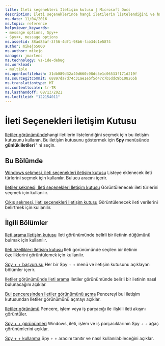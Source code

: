 ```yaml
---
title: İleti seçenekleri Iletişim kutusu | Microsoft Docs
description: İleti seçeneklerinde hangi iletilerin listelendiğini ve hangi ileti verilerinin görüntüleneceğini belirten Ileti seçeneklerini belirtin.
ms.date: 11/04/2016
ms.topic: reference
helpviewer_keywords:
- message options, Spy++
- Spy++, message options
ms.assetid: 88ad85af-3f56-4df1-98b6-fab34c1e5874
author: mikejo5000
ms.author: mikejo
manager: jmartens
ms.technology: vs-ide-debug
ms.workload:
- multiple
ms.openlocfilehash: 31db089d32a40d660c08dc5e1c06533f171d219f
ms.sourcegitcommit: 68897da7d74c31ae1ebf5d47c7b5ddc9b108265b
ms.translationtype: MT
ms.contentlocale: tr-TR
ms.lasthandoff: 08/13/2021
ms.locfileid: "122154011"
---
```

# <a name="message-options-dialog-box"></a>İleti Seçenekleri İletişim Kutusu
[Iletiler görünümünde](../debugger/messages-view.md)hangi iletilerin listelendiğini seçmek için bu iletişim kutusunu kullanın. Bu iletişim kutusunu göstermek için **Spy** menüsünde **günlük iletileri** ' ni seçin.

## <a name="in-this-section"></a>Bu Bölümde
 [Windows sekmesi, ileti seçenekleri iletişim kutusu](../debugger/windows-tab-message-options-dialog-box.md) Listeye eklenecek ileti türlerini seçmek için kullanılır. Bulucu aracını içerir.

 [Iletiler sekmesi, Ileti seçenekleri Iletişim kutusu](../debugger/messages-tab-message-options-dialog-box.md) Görüntülenecek ileti türlerini seçmek için kullanılır.

 [Çıkış sekmesi, Ileti seçenekleri Iletişim kutusu](../debugger/output-tab-message-options-dialog-box.md) Görüntülenecek ileti verilerini belirtmek için kullanılır.

## <a name="related-sections"></a>İlgili Bölümler
 [Ileti arama Iletişim kutusu](../debugger/message-search-dialog-box.md) Ileti görünümünde belirli bir iletinin düğümünü bulmak için kullanılır.

 [Ileti özellikleri Iletişim kutusu](../debugger/message-properties-dialog-box.md) Ileti görünümünde seçilen bir iletinin özelliklerini görüntülemek için kullanılır.

 [Spy + + başvurusu](../debugger/spy-increment-reference.md) Her bir Spy + + menü ve iletişim kutusunu açıklayan bölümler içerir.

 [Iletiler görünümünde Ileti arama](../debugger/how-to-search-for-a-message-in-messages-view.md) Iletiler görünümünde belirli bir iletinin nasıl bulunacağını açıklar.

 [Bul penceresinden Iletiler görünümünü açma](../debugger/how-to-open-messages-view-from-find-window.md) Pencereyi bul iletişim kutusundan Iletiler görünümünü açmayı açıklar.

 [Iletiler görünümü](../debugger/messages-view.md) Pencere, işlem veya iş parçacığı ile ilişkili ileti akışını görüntüler.

 [Spy + + görünümleri](../debugger/spy-increment-views.md) Windows, ileti, işlem ve iş parçacıklarının Spy + + ağaç görünümlerini açıklar.

 [Spy + + kullanma](../debugger/using-spy-increment.md) Spy + + aracını tanıtır ve nasıl kullanılabileceğini açıklar.